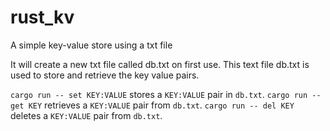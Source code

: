 # rust_kv

A simple key-value store using a txt file

It will create a new txt file called db.txt on first use.
This text file db.txt is used to store and retrieve the key value pairs.

`cargo run -- set KEY:VALUE` stores a `KEY:VALUE` pair in `db.txt`.
`cargo run -- get KEY` retrieves a `KEY:VALUE` pair from `db.txt`.
`cargo run -- del KEY` deletes a `KEY:VALUE` pair from `db.txt`.
